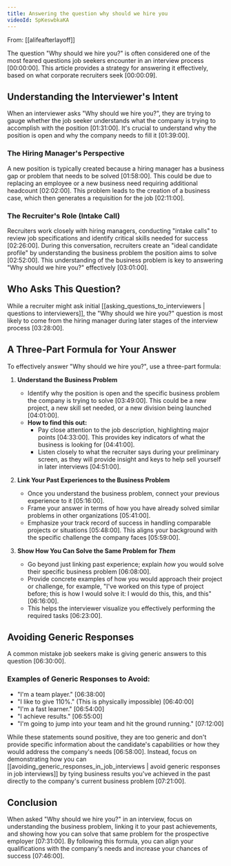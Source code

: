 ```yaml
---
title: Answering the question why should we hire you
videoId: SpKeswbkaKA
---
```


From: [[alifeafterlayoff]] <br/> 

The question "Why should we hire you?" is often considered one of the most feared questions job seekers encounter in an interview process <a class="yt-timestamp" data-t="00:00:00">[00:00:00]</a>. This article provides a strategy for answering it effectively, based on what corporate recruiters seek <a class="yt-timestamp" data-t="00:00:09">[00:00:09]</a>.

## Understanding the Interviewer's Intent

When an interviewer asks "Why should we hire you?", they are trying to gauge whether the job seeker understands what the company is trying to accomplish with the position <a class="yt-timestamp" data-t="01:31:00">[01:31:00]</a>. It's crucial to understand why the position is open and why the company needs to fill it <a class="yt-timestamp" data-t="01:39:00">[01:39:00]</a>.

### The Hiring Manager's Perspective

A new position is typically created because a hiring manager has a business gap or problem that needs to be solved <a class="yt-timestamp" data-t="01:58:00">[01:58:00]</a>. This could be due to replacing an employee or a new business need requiring additional headcount <a class="yt-timestamp" data-t="02:02:00">[02:02:00]</a>. This problem leads to the creation of a business case, which then generates a requisition for the job <a class="yt-timestamp" data-t="02:11:00">[02:11:00]</a>.

### The Recruiter's Role (Intake Call)

Recruiters work closely with hiring managers, conducting "intake calls" to review job specifications and identify critical skills needed for success <a class="yt-timestamp" data-t="02:26:00">[02:26:00]</a>. During this conversation, recruiters create an "ideal candidate profile" by understanding the business problem the position aims to solve <a class="yt-timestamp" data-t="02:52:00">[02:52:00]</a>. This understanding of the business problem is key to answering "Why should we hire you?" effectively <a class="yt-timestamp" data-t="03:01:00">[03:01:00]</a>.

## Who Asks This Question?

While a recruiter might ask initial [[asking_questions_to_interviewers | questions to interviewers]], the "Why should we hire you?" question is most likely to come from the hiring manager during later stages of the interview process <a class="yt-timestamp" data-t="03:28:00">[03:28:00]</a>.

## A Three-Part Formula for Your Answer

To effectively answer "Why should we hire you?", use a three-part formula:

1.  **Understand the Business Problem**
    *   Identify why the position is open and the specific business problem the company is trying to solve <a class="yt-timestamp" data-t="03:49:00">[03:49:00]</a>. This could be a new project, a new skill set needed, or a new division being launched <a class="yt-timestamp" data-t="04:01:00">[04:01:00]</a>.
    *   **How to find this out:**
        *   Pay close attention to the job description, highlighting major points <a class="yt-timestamp" data-t="04:33:00">[04:33:00]</a>. This provides key indicators of what the business is looking for <a class="yt-timestamp" data-t="04:41:00">[04:41:00]</a>.
        *   Listen closely to what the recruiter says during your preliminary screen, as they will provide insight and keys to help sell yourself in later interviews <a class="yt-timestamp" data-t="04:51:00">[04:51:00]</a>.

2.  **Link Your Past Experiences to the Business Problem**
    *   Once you understand the business problem, connect your previous experience to it <a class="yt-timestamp" data-t="05:16:00">[05:16:00]</a>.
    *   Frame your answer in terms of how you have already solved similar problems in other organizations <a class="yt-timestamp" data-t="05:41:00">[05:41:00]</a>.
    *   Emphasize your track record of success in handling comparable projects or situations <a class="yt-timestamp" data-t="05:48:00">[05:48:00]</a>. This aligns your background with the specific challenge the company faces <a class="yt-timestamp" data-t="05:59:00">[05:59:00]</a>.

3.  **Show How You Can Solve the Same Problem for *Them***
    *   Go beyond just linking past experience; explain *how* you would solve their specific business problem <a class="yt-timestamp" data-t="06:08:00">[06:08:00]</a>.
    *   Provide concrete examples of how you would approach their project or challenge, for example, "I've worked on this type of project before; this is how I would solve it: I would do this, this, and this" <a class="yt-timestamp" data-t="06:16:00">[06:16:00]</a>.
    *   This helps the interviewer visualize you effectively performing the required tasks <a class="yt-timestamp" data-t="06:23:00">[06:23:00]</a>.

## Avoiding Generic Responses

A common mistake job seekers make is giving generic answers to this question <a class="yt-timestamp" data-t="06:30:00">[06:30:00]</a>.

### Examples of Generic Responses to Avoid:

*   "I'm a team player." <a class="yt-timestamp" data-t="06:38:00">[06:38:00]</a>
*   "I like to give 110%." (This is physically impossible) <a class="yt-timestamp" data-t="06:40:00">[06:40:00]</a>
*   "I'm a fast learner." <a class="yt-timestamp" data-t="06:54:00">[06:54:00]</a>
*   "I achieve results." <a class="yt-timestamp" data-t="06:55:00">[06:55:00]</a>
*   "I'm going to jump into your team and hit the ground running." <a class="yt-timestamp" data-t="07:12:00">[07:12:00]</a>

While these statements sound positive, they are too generic and don't provide specific information about the candidate's capabilities or how they would address the company's needs <a class="yt-timestamp" data-t="06:58:00">[06:58:00]</a>. Instead, focus on demonstrating how you can [[avoiding_generic_responses_in_job_interviews | avoid generic responses in job interviews]] by tying business results you've achieved in the past directly to the company's current business problem <a class="yt-timestamp" data-t="07:21:00">[07:21:00]</a>.

## Conclusion

When asked "Why should we hire you?" in an interview, focus on understanding the business problem, linking it to your past achievements, and showing how you can solve that same problem for the prospective employer <a class="yt-timestamp" data-t="07:31:00">[07:31:00]</a>. By following this formula, you can align your qualifications with the company's needs and increase your chances of success <a class="yt-timestamp" data-t="07:46:00">[07:46:00]</a>.